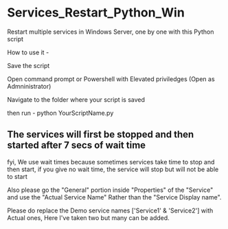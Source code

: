 # Services_Restart_Python_Win
Restart multiple services in Windows Server, one by one with this Python script

How to use it -

Save the script

Open command prompt or Powershell with Elevated priviledges (Open as Admninistrator)

Navigate to the folder where your script is saved

then run -
python YourScriptName.py

The services will first be stopped and then started after 7 secs of wait time
-------------------------------------------------------------------------------
fyi, We use wait times because sometimes services take time to stop and then start, if you give no wait time, the service will stop but will not be able to start

Also please go the "General" portion inside "Properties" of the "Service" and use the "Actual Service Name" Rather than the "Service Display name".

Please do replace the Demo service names ['Service1' & 'Service2'] with Actual ones, Here I've taken two but many can be added.

